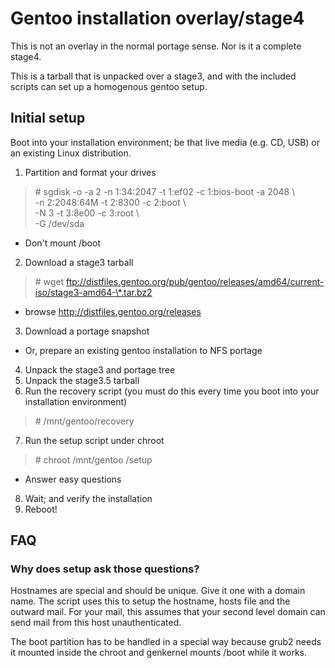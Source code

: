 # Gentoo installation overlay/stage4

This is not an overlay in the normal portage sense.
Nor is it a complete stage4.

This is a tarball that is unpacked over a stage3, and with the included scripts
can set up a homogenous gentoo setup.

## Initial setup
Boot into your installation environment; be that live media (e.g. CD, USB)
or an existing Linux distribution.

1. Partition and format your drives
> \# sgdisk -o -a 2 -n 1:34:2047 -t 1:ef02 -c 1:bios-boot -a 2048 \  
> 	-n 2:2048:64M -t 2:8300 -c 2:boot \  
> 	-N 3 -t 3:8e00 -c 3:root \  
> 	-G /dev/sda  

  * Don't mount /boot
2. Download a stage3 tarball  
> \# wget ftp://distfiles.gentoo.org/pub/gentoo/releases/amd64/current-iso/stage3-amd64-\*.tar.bz2

  * browse http://distfiles.gentoo.org/releases
3. Download a portage snapshot
  * Or, prepare an existing gentoo installation to NFS portage
4. Unpack the stage3 and portage tree
5. Unpack the stage3.5 tarball
6. Run the recovery script (you must do this every time you boot into your
  installation environment)  
> \# /mnt/gentoo/recovery

7. Run the setup script under chroot  
> \# chroot /mnt/gentoo /setup

  * Answer easy questions
8. Wait; and verify the installation
9. Reboot!

## FAQ
### Why does setup ask those questions?
Hostnames are special and should be unique. Give it one with a domain name.
The script uses this to setup the hostname, hosts file and the outward mail.
For your mail, this assumes that your second level domain can send mail
from this host unauthenticated.

The boot partition has to be handled in a special way because grub2 needs it
mounted inside the chroot and genkernel mounts /boot while it works.

